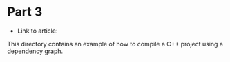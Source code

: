 # Part 3

- Link to article:

This directory contains an example of how to compile a C++ project using a dependency graph.